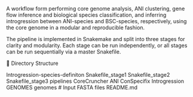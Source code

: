 A workflow form performing core genome analysis, ANI clustering, gene flow inference and biological species classification,
and inferring introgression between ANI-species and BSC-species, respectively, using the core genome in a modular and reproducible fashion.

The pipeline is implemented in Snakemake and split into three stages for clarity
and modularity. Each stage can be run independently, or all stages can be run sequentially
via a master Snakefile.

📂 Directory Structure

  Introgression-species-definiton
  Snakefile_stage1
  Snakefile_stage2
  Snakefile_stage3
  pipelines
  CoreCruncher
  ANI
  ConSpecifix
  Introgression
  GENOMES
  genomes   # Input FASTA files
  README.md

